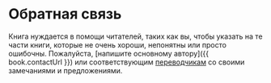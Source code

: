 # Обратная связь

Книга нуждается в помощи читателей, таких как вы, чтобы указать на те части книги, которые не очень хороши, непонятны или просто ошибочны. Пожалуйста, [напишите основному автору]({{ book.contactUrl }}) или соответствующим [переводчикам](./translations.md#translations) со своими замечаниями и предложениями.
